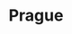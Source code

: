 ---
title: "Prague"
excerpt: "Where storied spires enchant all"
subgalleries: true
header:
  overlay_image: pr-wide-mount-3v1.jpg
---